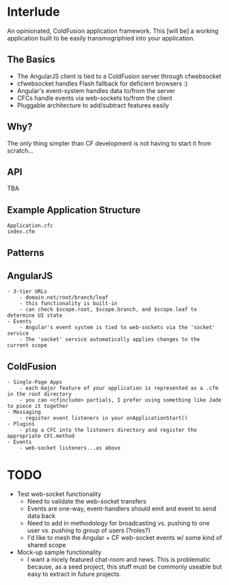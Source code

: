 Interlude
=========

An opinionated, ColdFusion application framework.  This [will be] a working application built to be easily transmogriphied into your application.


The Basics
----------

- The AngularJS client is tied to a ColdFusion server through cfwebsocket
- cfwebsocket handles Flash fallback for deficient browsers :)
- Angular's event-system handles data to/from the server
- CFCs handle events via web-sockets to/from the client
- Pluggable architecture to add/subtract features easily


Why?
----
The only thing simpler than CF development is not having to start it from scratch...


API
---
TBA


Example Application Structure
-----------------------------
```
Application.cfc
index.cfm
```


Patterns
--------

AngularJS
---------

	- 3-tier URLs
		- domain.net/root/branch/leaf
		- this functionality is built-in
		- can check $scope.root, $scope.branch, and $scope.leaf to determine UI state
	- Events
		- Angular's event system is tied to web-sockets via the 'socket' service
		- The 'socket' service automatically applies changes to the current scope

ColdFusion
----------

	- Single-Page Apps
		- each major feature of your application is represented as a .cfm in the root directory
		- you can <cfinclude> partials, I prefer using something like Jade to piece it together
	- Messaging
		- register event listeners in your onApplicationStart()
	- Plugins
		- plop a CFC into the listeners directory and register the appropriate CFC.method
	- Events
		- web-socket listeners...as above
	

TODO
====
- Test web-socket functionality
	- Need to validate the web-socket transfers
	- Events are one-way, event-handlers should emit and event to send data back
	- Need to add in methodology for broadcasting vs. pushing to one user vs. pushing to group of users (?roles?) 
	- I'd like to mesh the Angular + CF web-socket events w/ some kind of shared scope
- Mock-up sample functionality
	- I want a nicely featured chat-room and news.  This is problematic because, as a seed project, this stuff must be commonly useable but easy to extract in future projects.
